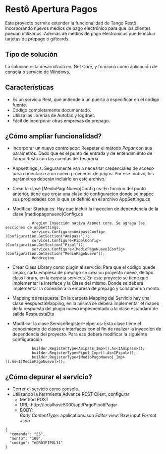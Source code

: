 # Restô Apertura Pagos
Este proyecto permite extender la funcionalidad de Tango Restô incorporando nuevos medios de pago electrónico para que los clientes puedan utilizarlos. Además de medios de pago electrónicos puede incluir tarjetas de prepago o giftcards.

## Tipo de solución
La solución esta desarrollada en .Net Core, y funciona como aplicación de consola o servicio de Windows.

## Características
- Es un servicio Rest, que antiende a un puerto a especificar en el código fuente.
- Código completamente documentado.
- Utiliza las librerias de Autofac y log4net.
- Fácil de incorporar otras empresas de prepago.

## ¿Cómo ampliar funcionalidad?
- Incorporar un nuevo controlador: Respetar el método *Pagar* con sus parámetros. Dado que es el punto de entrada y de entendimiento de Tango Restô con las cuentas de Tesorería.
 
- Appsettings.js: Seguramente van a necesitar credenciales de acceso para conectarse a un nuevo proveedor de pagos. Por ese motivo, los parámetros deberán incluirlo en este archivo.

- Crear la clase [MedioPagoNuevo]Config.cs: En funcion del punto anterior, tiene que crear una clase de configuracion donde se mapee sus  propiedades con lo que se definió en el archivo AppSettings.cs

- Modificar Startup.cs: Hay que incluir la inyeccion de dependencia de la clase [mediopagonuevo]Config.cs 

```
            #region Inyección nativa Aspnet core. Se agrega las secciones de appSettings.
            services.Configure<AmipassConfig>(Configuration.GetSection("Amipass"));
            services.Configure<PipolConfig>(Configuration.GetSection("Pipol"));
            services.Configure<[MedioPagoNuevo]Config>(Configuration.GetSection("MedioPagoNuevo"));
            #endregion
```

- Crear Class Library como plugin al servicio: Para que el código quede limpio, cada empresa de prepago se crea un proyecto nuevo, de tipo class library, en la carpeta services. En este proyecto se tiene que implementar la Interface y la Clase del mismo. Donde se deberá implementar la conexión a la empresa de prepago y consumir un monto.

- Mapping de respuesta: En la carpeta Mapping del Servicio hay una clase RespuestaMapping, en la misma se deberá implementar el mapeo de la respuesta del plugin nuevo implementado a la clase estandard de salida RespuestaDto

- Modificar la clase ServiceRegisterHelper.cs: Esta clase tiene el conocimiento de clases e interfaces con el fin de realizar la inyección de dependencia del proyecto. Para eso deberá modificar la siguiente confiiguración

```
            builder.RegisterType<Amipass_Imp>().As<IAmipass>();
            builder.RegisterType<Pipol_Imp>().As<IPipol>();
            builder.RegisterType<[MedioPagoNuevo]_Imp>().As<I[MedioPagoNuevo]>();
```

## ¿Cómo depurar el servicio?
- Correr el servicio como consola.
- Utilizando la herrmienta Advance REST Client, configurar
  - Method POST
  - URL: http://localhost:5000/api/PagoPipol/Pagar
  - BODY:  
    *Body ContentType:* application/Json
    *Editor view:* Raw input
    *Format Json*
```
{
  "comanda": "55",
  "monto": "100",
  "codigo": "eQR01PIPOL31"
}
```
   
    
  
  
  

